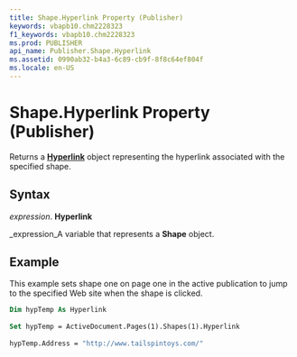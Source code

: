 ```yaml
---
title: Shape.Hyperlink Property (Publisher)
keywords: vbapb10.chm2228323
f1_keywords: vbapb10.chm2228323
ms.prod: PUBLISHER
api_name: Publisher.Shape.Hyperlink
ms.assetid: 0990ab32-b4a3-6c89-cb9f-8f8c64ef804f
ms.locale: en-US
---
```



# Shape.Hyperlink Property (Publisher)

Returns a  **[Hyperlink](hyperlink-object-publisher.md)** object representing the hyperlink associated with the specified shape.


## Syntax

 _expression_. **Hyperlink**

 _expression_A variable that represents a  **Shape** object.


## Example

This example sets shape one on page one in the active publication to jump to the specified Web site when the shape is clicked.


```vb
Dim hypTemp As Hyperlink 
 
Set hypTemp = ActiveDocument.Pages(1).Shapes(1).Hyperlink 
 
hypTemp.Address = "http://www.tailspintoys.com/"
```


